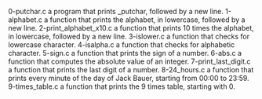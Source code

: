 0-putchar.c  a program that prints _putchar, followed by a new line.
1-alphabet.c a function that prints the alphabet, in lowercase, followed by a new line.
 2-print_alphabet_x10.c  a function that prints 10 times the alphabet, in lowercase, followed by a new line.
3-islower.c a function that checks for lowercase character.
 4-isalpha.c a function that checks for alphabetic character.
5-sign.c a function that prints the sign of a number.
6-abs.c a function that computes the absolute value of an integer.
7-print_last_digit.c  a function that prints the last digit of a number.
8-24_hours.c a function that prints every minute of the day of Jack Bauer, starting from 00:00 to 23:59.
 9-times_table.c a function that prints the 9 times table, starting with 0.
